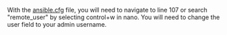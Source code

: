 With the [ansible.cfg](ansible.cfg) file, you will need to navigate to line 107 or search "remote_user" by selecting control+w in nano.
You will need to change the user field to your admin username.
